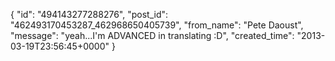  {
   "id": "494143277288276",
   "post_id": "462493170453287_462968650405739",
   "from_name": "Pete Daoust",
   "message": "yeah...I'm ADVANCED in translating :D",
   "created_time": "2013-03-19T23:56:45+0000"
 }
